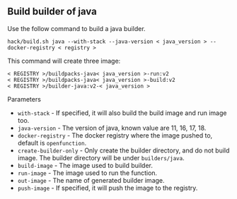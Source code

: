 ## Build builder of java

Use the follow command to build a java builder.

```shell
hack/build.sh java --with-stack --java-version < java_version > --docker-registry < registry >
```

This command will create three image:

```shell
< REGISTRY >/buildpacks-java< java_version >-run:v2
< REGISTRY >/buildpacks-java< java_version >-build:v2
< REGISTRY >/builder-java:v2-< java_version >
```

Parameters

- `with-stack` - If specified, it will also build the build image and run image too.
- `java-version` - The version of java, known value are 11, 16, 17, 18.
- `docker-registry` - The docker registry where the image pushed to, default is `openfunction`.
- `create-builder-only` - Only create the builder directory, and do not build image. The builder directory will be under `builders/java`.
- `build-image` - The image used to build builder.
- `run-image` - The image used to run the function.
- `out-image` - The name of generated builder image.
- `push-image` - If specified, it will push the image to the registry.